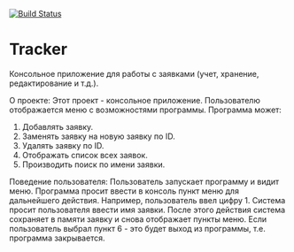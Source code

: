 [![Build Status](https://travis-ci.com/elizalex/Tracker.svg?branch=main)](https://travis-ci.com/elizalex/Tracker)

# Tracker
Консольное приложение для работы с заявками (учет, хранение, редактирование и т.д.).

О проекте:
Этот проект - консольное приложение. Пользователю отображается меню с возможностями программы.
Программа может:
1. Добавлять заявку.
2. Заменять заявку на новую заявку по ID.
3. Удалять заявку по ID.
4. Отображать список всех заявок.
5. Производить поиск по имени заявки.

Поведение пользователя:
Пользователь запускает программу и видит меню. Программа просит ввести в консоль пункт меню для дальнейшего действия.
Например, пользователь ввел цифру 1. Система просит пользователя ввести имя заявки. После этого действия система
сохраняет в памяти заявку и снова отображает пункты меню.
Если пользователь выбрал пункт 6 - это будет выход из программы, т.е. программа закрывается.


